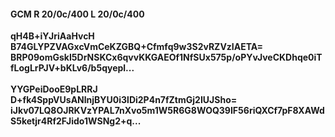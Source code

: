 #### GCM R 20/0c/400 L 20/0c/400
**qH4B+iYJriAaHvcH**<br/>**B74GLYPZVAGxcVmCeKZGBQ+Cfmfq9w3S2vRZVzIAETA=**<br/>**BRP09omGskI5DrNSKCx6qvvKKGAEOf1NfSUx575p/oPYvJveCKDhqe0iTfLogLrPJV+bKLv6/b5qyepl...**<br/><br/>
**YYGPeiDooE9pLRRJ**<br/>**D+fk4SppVUsANlnjBYU0i3lDi2P4n7fZtmGj2IUJSho=**<br/>**iJkv07LQ8OJRKVzYPAL7nXvo5m1W5R6G8WOQ39IF56riQXCf7pF8XAWdS5ketjr4Rf2FJido1WSNg2+q...**